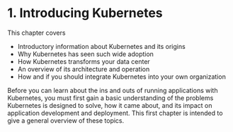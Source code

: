 # 1. Introducing Kubernetes

This chapter covers
* Introductory information about Kubernetes and its origins
* Why Kubernetes has seen such wide adoption
* How Kubernetes transforms your data center
* An overview of its architecture and operation
* How and if you should integrate Kubernetes into your own organization

Before you can learn about the ins and outs of running applications with Kubernetes, you must first gain a basic understanding of the problems Kubernetes is designed to solve, how it came about, and its impact on application development and deployment. This first chapter is intended to give a general overview of these topics.